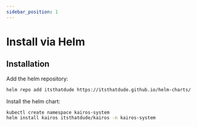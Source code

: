```yaml
---
sidebar_position: 1
---
```


# Install via Helm

## Installation

Add the helm repository:

```sh
helm repo add itsthatdude https://itsthatdude.github.io/helm-charts/
```

Install the helm chart:

```sh
kubectl create namespace kairos-system
helm install kairos itsthatdude/kairos -n kairos-system
```
